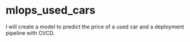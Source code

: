 # mlops_used_cars
I will create a model to predict the price of a used car and a deployment pipeline with CI/CD.
